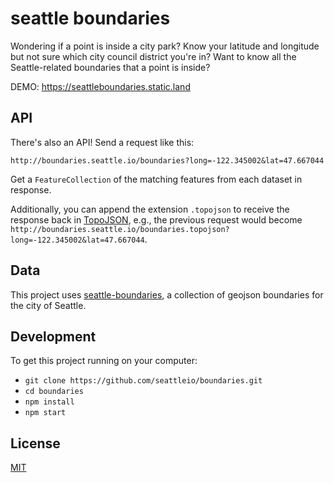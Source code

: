 # seattle boundaries

Wondering if a point is inside a city park? Know your latitude and longitude but not sure which city council district you're in?
Want to know all the Seattle-related boundaries that a point is inside?

DEMO: https://seattleboundaries.static.land

## API
There's also an API! Send a request like this:

```
http://boundaries.seattle.io/boundaries?long=-122.345002&lat=47.667044
```

Get a `FeatureCollection` of the matching features from each dataset in response.

Additionally, you can append the extension `.topojson` to receive the response back in [TopoJSON](https://github.com/mbostock/topojson), e.g., the previous request would become `http://boundaries.seattle.io/boundaries.topojson?long=-122.345002&lat=47.667044`.

## Data
This project uses [seattle-boundaries](https://github.com/openseattle/seattle-boundaries), a collection of geojson boundaries for the city of Seattle.

## Development

To get this project running on your computer:

- `git clone https://github.com/seattleio/boundaries.git`
- `cd boundaries`
- `npm install`
- `npm start`

## License
[MIT](LICENSE.md)
